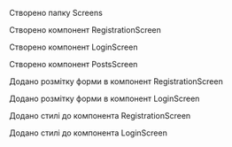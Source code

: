 Створено папку Screens

Створено компонент RegistrationScreen

Створено компонент LoginScreen

Створено компонент PostsScreen

Додано розмітку форми в компонент RegistrationScreen

Додано розмітку форми в компонент LoginScreen

Додано стилі до компонента RegistrationScreen

Додано стилі до компонента LoginScreen
